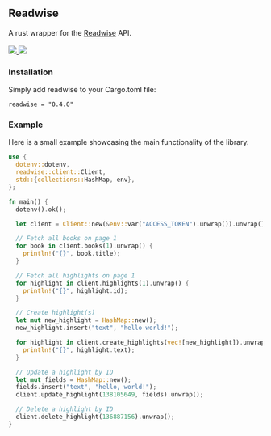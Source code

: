 ## Readwise

<p>
  A rust wrapper for the <a href="https://readwise.io/" target="_blank">Readwise</a> API.
  <br/><br/>
  <a href="https://crates.io/crates/readwise" target="_blank">
    <img src="https://shields.io/crates/v/readwise.svg"/>
  </a>
  <a href="https://github.com/terror/readwise/blob/master/.github/workflows/rust.yml" target="_blank">
    <img src="https://github.com/terror/readwise/actions/workflows/rust.yml/badge.svg"/>
  </a>
</p>


### Installation

Simply add readwise to your Cargo.toml file:

```
readwise = "0.4.0"
```

### Example

Here is a small example showcasing the main functionality of the library.

```rust
use {
  dotenv::dotenv,
  readwise::client::Client,
  std::{collections::HashMap, env},
};

fn main() {
  dotenv().ok();

  let client = Client::new(&env::var("ACCESS_TOKEN").unwrap()).unwrap();

  // Fetch all books on page 1
  for book in client.books(1).unwrap() {
    println!("{}", book.title);
  }

  // Fetch all highlights on page 1
  for highlight in client.highlights(1).unwrap() {
    println!("{}", highlight.id);
  }

  // Create highlight(s)
  let mut new_highlight = HashMap::new();
  new_highlight.insert("text", "hello world!");

  for highlight in client.create_highlights(vec![new_highlight]).unwrap() {
    println!("{}", highlight.text);
  }

  // Update a highlight by ID
  let mut fields = HashMap::new();
  fields.insert("text", "hello, world!");
  client.update_highlight(138105649, fields).unwrap();

  // Delete a highlight by ID
  client.delete_highlight(136887156).unwrap();
}
```
